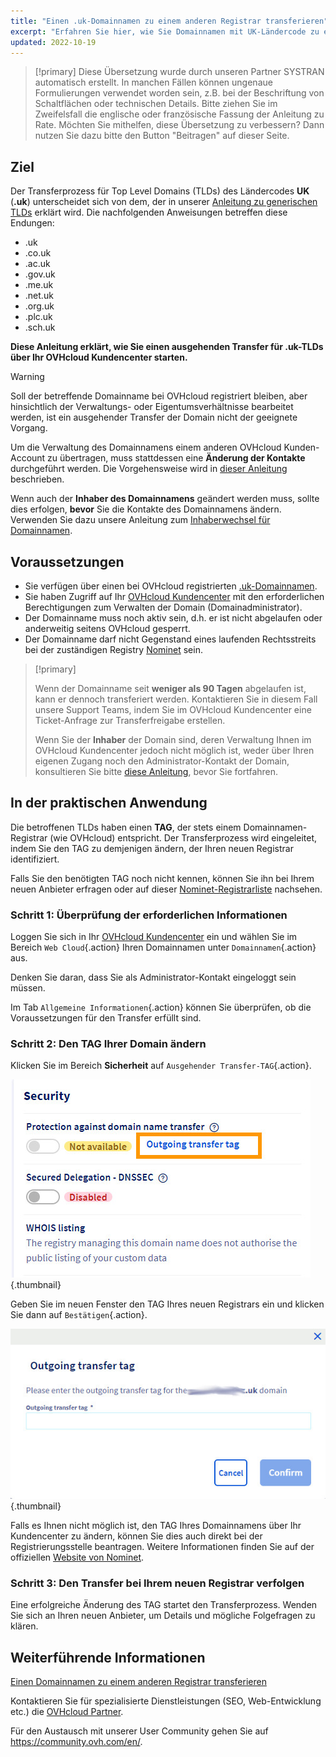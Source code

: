```yaml
---
title: "Einen .uk-Domainnamen zu einem anderen Registrar transferieren"
excerpt: "Erfahren Sie hier, wie Sie Domainnamen mit UK-Ländercode zu einem anderen Provider transferieren"
updated: 2022-10-19
---
```


> [!primary]
> Diese Übersetzung wurde durch unseren Partner SYSTRAN automatisch erstellt. In manchen Fällen können ungenaue Formulierungen verwendet worden sein, z.B. bei der Beschriftung von Schaltflächen oder technischen Details. Bitte ziehen Sie im Zweifelsfall die englische oder französische Fassung der Anleitung zu Rate. Möchten Sie mithelfen, diese Übersetzung zu verbessern? Dann nutzen Sie dazu bitte den Button "Beitragen" auf dieser Seite.
>

## Ziel

Der Transferprozess für Top Level Domains (TLDs) des Ländercodes **UK** (**.uk**) unterscheidet sich von dem, der in unserer [Anleitung zu generischen TLDs](/pages/web_cloud/domains/transfer_outgoing_domain) erklärt wird. Die nachfolgenden Anweisungen betreffen diese Endungen:

- .uk
- .co.uk
- .ac.uk
- .gov.uk
- .me.uk
- .net.uk
- .org.uk
- .plc.uk
- .sch.uk

**Diese Anleitung erklärt, wie Sie einen ausgehenden Transfer für .uk-TLDs über Ihr OVHcloud Kundencenter starten.**

> [!warning]
>
> Soll der betreffende Domainname bei OVHcloud registriert bleiben, aber hinsichtlich der Verwaltungs- oder Eigentumsverhältnisse bearbeitet werden, ist ein ausgehender Transfer der Domain nicht der geeignete Vorgang.
>
> Um die Verwaltung des Domainnamens einem anderen OVHcloud Kunden-Account zu übertragen, muss stattdessen eine **Änderung der Kontakte** durchgeführt werden. Die Vorgehensweise wird in [dieser Anleitung](/pages/account_and_service_management/account_information/managing_contacts) beschrieben.
>
> Wenn auch der **Inhaber des Domainnamens** geändert werden muss, sollte dies erfolgen, **bevor** Sie die Kontakte des Domainnamens ändern. Verwenden Sie dazu unsere Anleitung zum [Inhaberwechsel für Domainnamen](/pages/web_cloud/domains/trade_domain).
>

## Voraussetzungen

- Sie verfügen über einen bei OVHcloud registrierten [.uk-Domainnamen](https://www.ovhcloud.com/de/domains/).
- Sie haben Zugriff auf Ihr [OVHcloud Kundencenter](/links/manager) mit den erforderlichen Berechtigungen zum Verwalten der Domain (Domainadministrator).
- Der Domainname muss noch aktiv sein, d.h. er ist nicht abgelaufen oder anderweitig seitens OVHcloud gesperrt.
- Der Domainname darf nicht Gegenstand eines laufenden Rechtsstreits bei der zuständigen Registry [Nominet](https://www.nominet.uk/) sein.

> [!primary]
>
> Wenn der Domainname seit **weniger als 90 Tagen** abgelaufen ist, kann er dennoch transferiert werden. Kontaktieren Sie in diesem Fall unsere Support Teams, indem Sie im OVHcloud Kundencenter eine Ticket-Anfrage zur Transferfreigabe erstellen.
>
> Wenn Sie der **Inhaber** der Domain sind, deren Verwaltung Ihnen im OVHcloud Kundencenter jedoch nicht möglich ist, weder über Ihren eigenen Zugang noch den Administrator-Kontakt der Domain, konsultieren Sie bitte [diese Anleitung](/pages/account_and_service_management/account_information/managing_contacts#sonderfall-bei-domaininhabern), bevor Sie fortfahren.
>

## In der praktischen Anwendung

Die betroffenen TLDs haben einen **TAG**, der stets einem Domainnamen-Registrar (wie OVHcloud) entspricht. Der Transferprozess wird eingeleitet, indem Sie den TAG zu demjenigen ändern, der Ihren neuen Registrar identifiziert.

Falls Sie den benötigten TAG noch nicht kennen, können Sie ihn bei Ihrem neuen Anbieter erfragen oder auf dieser [Nominet-Registrarliste](https://registrars.nominet.uk/uk-namespace/registrar-agreement/list-of-registrars/) nachsehen.

### Schritt 1: Überprüfung der erforderlichen Informationen

Loggen Sie sich in Ihr [OVHcloud Kundencenter](/links/manager) ein und wählen Sie im Bereich `Web Cloud`{.action} Ihren Domainnamen unter `Domainnamen`{.action} aus.

Denken Sie daran, dass Sie als Administrator-Kontakt eingeloggt sein müssen.

Im Tab `Allgemeine Informationen`{.action} können Sie überprüfen, ob die Voraussetzungen für den Transfer erfüllt sind.

### Schritt 2: Den TAG Ihrer Domain ändern

Klicken Sie im Bereich **Sicherheit** auf `Ausgehender Transfer-TAG`{.action}.

![ausgehender Transfer](images/outgoing-transfer-tag.jpg){.thumbnail}

Geben Sie im neuen Fenster den TAG Ihres neuen Registrars ein und klicken Sie dann auf `Bestätigen`{.action}.

![ausgehender Transfer](images/outgoing-transfer-tag-confirmation.jpg){.thumbnail}

Falls es Ihnen nicht möglich ist, den TAG Ihres Domainnamens über Ihr Kundencenter zu ändern, können Sie dies auch direkt bei der Registrierungsstelle beantragen. Weitere Informationen finden Sie auf der offiziellen [Website von Nominet](https://www.nominet.uk/domain-support/).

### Schritt 3: Den Transfer bei Ihrem neuen Registrar verfolgen

Eine erfolgreiche Änderung des TAG startet den Transferprozess. Wenden Sie sich an Ihren neuen Anbieter, um Details und mögliche Folgefragen zu klären.

## Weiterführende Informationen

[Einen Domainnamen zu einem anderen Registrar transferieren](/pages/web_cloud/domains/transfer_outgoing_domain)

Kontaktieren Sie für spezialisierte Dienstleistungen (SEO, Web-Entwicklung etc.) die [OVHcloud Partner](/links/partner).

Für den Austausch mit unserer User Community gehen Sie auf <https://community.ovh.com/en/>.
